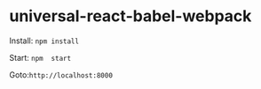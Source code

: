 # universal-react-babel-webpack

Install:
```npm install```

Start:
```npm  start```

Goto:```http://localhost:8000```
